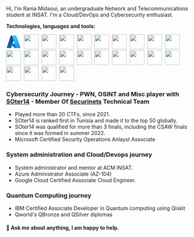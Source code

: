 Hi, I'm Rania Midaoui, an undergraduate Network and Telecommunications student at INSAT. I'm a Cloud/DevOps and Cybersecurity enthusiast.

**Technologies, languages and tools:**  

<img src="https://raw.githubusercontent.com/github/explore/eaef8552d8b082ffafe2bfc8a5023d47da904aac/topics/azure/azure.png"  width="40" height="40" /></a>&nbsp;
<img src="https://cdn.cdnlogo.com/logos/g/75/google-cloud.svg"  width="40" height="40" /></a>&nbsp;
<img src="https://cdn.cdnlogo.com/logos/a/19/aws.svg"  width="40" height="40" /></a>&nbsp;
<img src="https://cdn.cdnlogo.com/logos/d/41/docker.svg"  width="40" height="40" /></a>&nbsp;
<img src="https://cdn.cdnlogo.com/logos/k/95/kubernets.svg"  width="40" height="40" /></a>&nbsp;
<img src="https://cdn.cdnlogo.com/logos/a/51/ansible.svg"  width="40" height="40" /></a>&nbsp;
<img src="https://raw.githubusercontent.com/bablubambal/All_logo_and_pictures/main/cloud/terraform.png"  width="40" height="40" /></a>&nbsp;
<img src="https://cdn.cdnlogo.com/logos/g/15/git-icon.svg"  width="40" height="40" /></a>&nbsp;
<img src="https://cdn.cdnlogo.com/logos/l/11/linux.svg"  width="40" height="40" /></a>&nbsp;
<img src="https://cdn.cdnlogo.com/logos/n/74/nginx.svg"  width="40" height="40" /></a>&nbsp;
<img src="https://cdn.cdnlogo.com/logos/a/87/apache.svg"  width="40" height="40" /></a>&nbsp;
<img src="https://cdn.cdnlogo.com/logos/a/5/azure-active-directory.svg"  width="40" height="40" /></a>&nbsp;
<img src="https://cdn.cdnlogo.com/logos/g/64/grafana.svg"  width="40" height="40" /></a>&nbsp;
<img src="https://cdn.cdnlogo.com/logos/i/49/influxdb.svg"  width="40" height="40" /></a>&nbsp;
<img src="https://coralogix.com/wp-content/uploads/2022/08/telegraf_large.png"  width="40" height="40" /></a>&nbsp;
<img src="https://cdn.cdnlogo.com/logos/m/78/mysql.svg"  width="40" height="40" /></a>&nbsp;
<img src="https://avatars.githubusercontent.com/u/30696987?s=280&v=4"  width="40" height="40" /></a>&nbsp;
<img src="https://cdn.cdnlogo.com/logos/p/3/python.svg"  width="40" height="40" /></a>&nbsp;
<img src="https://cdn.cdnlogo.com/logos/c/1/c-plus-plus.svg"  width="40" height="40" /></a>&nbsp;
<img src="https://raw.githubusercontent.com/bablubambal/All_logo_and_pictures/main/programming%20languages/c.svg"  width="40" height="40" /></a>&nbsp;
<img src="https://raw.githubusercontent.com/bablubambal/All_logo_and_pictures/main/programming%20languages/java.svg"  width="40" height="40" /></a>&nbsp;
<img src="https://raw.githubusercontent.com/bablubambal/All_logo_and_pictures/main/programming%20languages/javascript.svg"  width="40" height="40" /></a>&nbsp;
<img src="https://raw.githubusercontent.com/bablubambal/All_logo_and_pictures/main/programming%20languages/typescript.svg"  width="40" height="40" /></a>&nbsp;
<img src="https://d33wubrfki0l68.cloudfront.net/e937e774cbbe23635999615ad5d7732decad182a/26072/logo-small.ede75a6b.svg"  width="40" height="40" /></a>&nbsp;

### Cybersecurity Journey - PWN, OSINT and Misc player with [SOter14](https://soter14.tech) - Member Of [Securinets](https://securinets.tn) Technical Team
- Played more than 20 CTFs, since 2021.
- SOter14 is ranked first in Tunisia and made it to the top 50 globally.
- SOter14 was qualified for more than 3 finals, including the CSAW finals since it was formed in summer 2022.
- Microsoft Certified Security Operations Anlayst Associate

### System administration and Cloud/Devops journey
- System administrator and mentor at ACM INSAT.
- Azure Administrator Associate (AZ-104)
- Google Cloud Certified Associate Cloud Engineer.

### Quantum Computing journey
- IBM Certified Associate Developer in Quantum computing using Qiskit
- Qworld's QBronze and QSilver diplomas


<h4>💬 Ask me about anything, I am happy to help.</h4>
